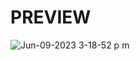 # PREVIEW

![Jun-09-2023 3-18-52 p m](https://github.com/rulpalacios/Hotwire-crud/assets/12384199/e50d2813-b3a0-4117-9710-95f6fec1b81d)
